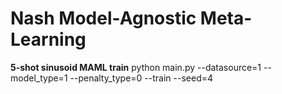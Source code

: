 # Nash Model-Agnostic Meta-Learning

**5-shot sinusoid MAML train**
python main.py --datasource=1 --model_type=1 --penalty_type=0 --train --seed=4 
